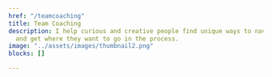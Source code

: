 ```yaml
---
href: "/teamcoaching"
title: Team Coaching
description: I help curious and creative people find unique ways to navigate life
  and get where they want to go in the process.
image: "../assets/images/thumbnail2.png"
blocks: []

---
```

